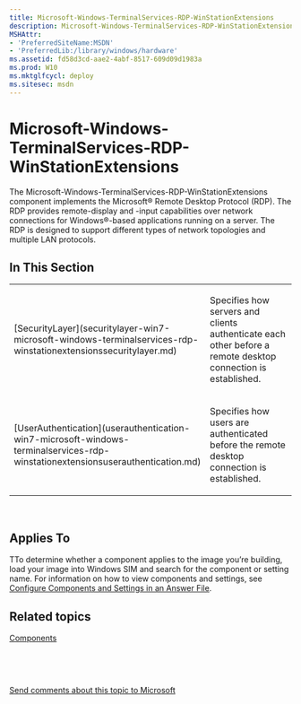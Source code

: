 ```yaml
---
title: Microsoft-Windows-TerminalServices-RDP-WinStationExtensions
description: Microsoft-Windows-TerminalServices-RDP-WinStationExtensions
MSHAttr:
- 'PreferredSiteName:MSDN'
- 'PreferredLib:/library/windows/hardware'
ms.assetid: fd58d3cd-aae2-4abf-8517-609d09d1983a
ms.prod: W10
ms.mktglfcycl: deploy
ms.sitesec: msdn
---
```


# Microsoft-Windows-TerminalServices-RDP-WinStationExtensions


The Microsoft-Windows-TerminalServices-RDP-WinStationExtensions component implements the Microsoft® Remote Desktop Protocol (RDP). The RDP provides remote-display and -input capabilities over network connections for Windows®-based applications running on a server. The RDP is designed to support different types of network topologies and multiple LAN protocols.

## In This Section


<table>
<colgroup>
<col width="50%" />
<col width="50%" />
</colgroup>
<tbody>
<tr class="odd">
<td><p>[SecurityLayer](securitylayer-win7-microsoft-windows-terminalservices-rdp-winstationextensionssecuritylayer.md)</p></td>
<td><p>Specifies how servers and clients authenticate each other before a remote desktop connection is established.</p></td>
</tr>
<tr class="even">
<td><p>[UserAuthentication](userauthentication-win7-microsoft-windows-terminalservices-rdp-winstationextensionsuserauthentication.md)</p></td>
<td><p>Specifies how users are authenticated before the remote desktop connection is established.</p></td>
</tr>
</tbody>
</table>

 

## Applies To


TTo determine whether a component applies to the image you’re building, load your image into Windows SIM and search for the component or setting name. For information on how to view components and settings, see [Configure Components and Settings in an Answer File](https://msdn.microsoft.com/library/windows/hardware/dn915078).

## Related topics


[Components](components-b-unattend.md)

 

 

[Send comments about this topic to Microsoft](mailto:wsddocfb@microsoft.com?subject=Documentation%20feedback%20%5Bp_unattend\p_unattend%5D:%20Microsoft-Windows-TerminalServices-RDP-WinStationExtensions%20%20RELEASE:%20%2810/3/2016%29&body=%0A%0APRIVACY%20STATEMENT%0A%0AWe%20use%20your%20feedback%20to%20improve%20the%20documentation.%20We%20don't%20use%20your%20email%20address%20for%20any%20other%20purpose,%20and%20we'll%20remove%20your%20email%20address%20from%20our%20system%20after%20the%20issue%20that%20you're%20reporting%20is%20fixed.%20While%20we're%20working%20to%20fix%20this%20issue,%20we%20might%20send%20you%20an%20email%20message%20to%20ask%20for%20more%20info.%20Later,%20we%20might%20also%20send%20you%20an%20email%20message%20to%20let%20you%20know%20that%20we've%20addressed%20your%20feedback.%0A%0AFor%20more%20info%20about%20Microsoft's%20privacy%20policy,%20see%20http://privacy.microsoft.com/default.aspx. "Send comments about this topic to Microsoft")





